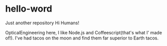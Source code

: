 # hello-word
Just another repository
Hi Humans!

OpticalEngineering here, I like Node.js and Coffeescript(that's what I' made of!).
I've had tacos on the moon and find them far superior to Earth tacos.
